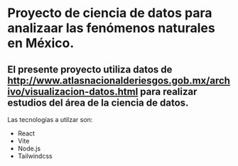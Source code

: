 # Proyecto de ciencia de datos para analizaar las fenómenos naturales en México.
## El presente proyecto utiliza datos de http://www.atlasnacionalderiesgos.gob.mx/archivo/visualizacion-datos.html para realizar estudios del área de la ciencia de datos.

Las tecnologías a utilzar son:

- React
- Vite
- Node.js
- Tailwindcss
